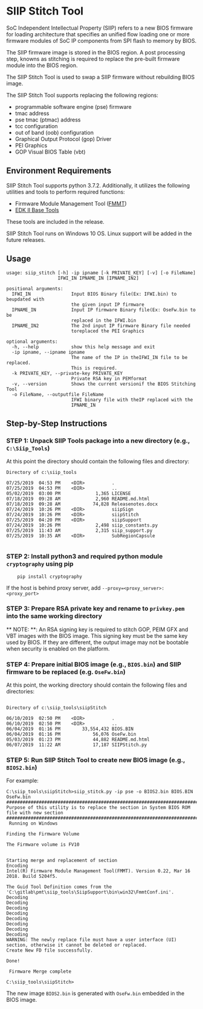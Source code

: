 # SIIP Stitch Tool

SoC Independent Intellectual Property (SIIP) refers to a new BIOS firmware for loading architecture that specifies an unified flow loading one or more firmware modules of SoC IP components from SPI flash to memory by BIOS.

The SIIP firmware image is stored in the BIOS region. A post processing step, knowns as stitching is required to replace the pre-built firmware module into the BIOS region.

The SIIP Stitch Tool is used to swap a SIIP firmware without rebuilding BIOS image.

The SIIP Stitch Tool supports replacing the following regions:
  * programmable software engine (pse) firmware
  * tmac address
  * pse tmac (ptmac) address
  * tcc configuration
  * out of band (oob) configuration
  * Graphical Output Protocol (gop) Driver
  * PEI Graphics
  * GOP Visual BIOS Table (vbt)


## Environment Requirements

SIIP Stitch Tool supports python 3.7.2. Additionally, it utilizes the following utilities and tools to perform required functions:

* Firmware Module Management Tool ([FMMT](https://firmware.intel.com/develop))
* [EDK II Base Tools](https://github.com/tianocore/tianocore.github.io/wiki/EDK-II-Tools-List)

These tools are included in the release.

SIIP Stitch Tool runs on Windows 10 OS. Linux support will be added in the future releases.

## Usage

```
usage: siip_stitch [-h] -ip ipname [-k PRIVATE_KEY] [-v] [-o FileName]
                   IFWI_IN IPNAME_IN [IPNAME_IN2]

positional arguments:
  IFWI_IN               Input BIOS Binary file(Ex: IFWI.bin) to beupdated with
                        the given input IP firmware
  IPNAME_IN             Input IP firmware Binary file(Ex: OseFw.bin to be
                        replaced in the IFWI.bin
  IPNAME_IN2            The 2nd input IP firmware Binary file needed
                        toreplaced the PEI Graphics

optional arguments:
  -h, --help            show this help message and exit
  -ip ipname, --ipname ipname
                        The name of the IP in theIFWI_IN file to be replaced.
                        This is required.
  -k PRIVATE_KEY, --private-key PRIVATE_KEY
                        Private RSA key in PEMformat
  -v, --version         Shows the current versionif the BIOS Stitching Tool
  -o FileName, --outputfile FileName
                        IFWI binary file with theIP replaced with the
                        IPNAME_IN
```

## Step-by-Step Instructions

### STEP 1: Unpack SIIP Tools package into a new directory (e.g., `C:\Siip_Tools`)

At this point the directory should contain the following files and directory:

```
Directory of c:\siip_tools

07/25/2019  04:53 PM    <DIR>          .
07/25/2019  04:53 PM    <DIR>          ..
05/02/2019  03:00 PM             1,365 LICENSE
07/18/2019  09:28 AM             2,960 README.md.html
07/18/2019  09:28 AM            74,828 Releasenotes.docx
07/24/2019  10:26 PM    <DIR>          siipSign
07/24/2019  10:26 PM    <DIR>          siipStitch
07/25/2019  04:20 PM    <DIR>          siipSupport
07/24/2019  10:26 PM             2,498 siip_constants.py
07/25/2019  11:43 AM             2,315 siip_support.py
07/25/2019  10:35 AM    <DIR>          SubRegionCapsule


```

### STEP 2: Install python3 and required python module `cryptography` using pip

```
    pip install cryptography
```

If the host is behind proxy server, add `--proxy=<proxy_server>:<proxy_port>`


### STEP 3: Prepare RSA private key and rename to `privkey.pem` into the same working directory

** NOTE: **: An RSA signing key is required to stitch GOP, PEIM GFX and VBT images with the BIOS image. This signing key must be the same key used by BIOS. If they are different, the output image may not be bootable when security is enabled on the platform.


### STEP 4: Prepare initial BIOS image (e.g., `BIOS.bin`) and SIIP firmware to be replaced (e.g. `OseFw.bin`)

At this point, the working directory should contain the following files and directories:

```

Directory of c:\siip_tools\siipStitch

06/10/2019  02:50 PM    <DIR>          .
06/10/2019  02:50 PM    <DIR>          ..
06/04/2019  01:16 PM        33,554,432 BIOS.BIN
06/04/2019  01:16 PM            56,076 OseFw.bin
05/03/2019  01:23 PM            44,882 README.md.html
06/07/2019  11:22 AM            17,187 SIIPStitch.py

```


### STEP 5: Run SIIP Stitch Tool to create new BIOS image (e.g., `BIOS2.bin`)

For example:

```
C:\siip_tools\siipStitch>siip_stitck.py -ip pse -o BIOS2.bin BIOS.BIN OseFw.bin
#########################################################################################
Purpose of this utility is to replace the section in System BIOS ROM file with new section
#########################################################################################
 Running on Windows

Finding the Firmware Volume

The Firmware volume is FV10


Starting merge and replacement of section
Encoding
Intel(R) Firmware Module Management Tool(FMMT). Version 0.22, Mar 16 2018. Build 5204f5.

The Guid Tool Definition comes from the 'C:\gitlab\pmt\siip_tools\SiipSupport\bin\win32\FmmtConf.ini'.
Decoding
Decoding
Decoding
Decoding
Decoding
Decoding
Decoding
Decoding
WARNING: The newly replace file must have a user interface (UI) section, otherwise it cannot be deleted or replaced.
Create New FD file successfully.

Done!

 Firmware Merge complete

C:\siip_tools\siipStitch>
```

The new image `BIOS2.bin` is generated with `OseFw.bin` embedded in the BIOS image.
